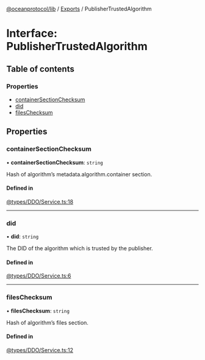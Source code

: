 [@oceanprotocol/lib](../README.md) / [Exports](../modules.md) / PublisherTrustedAlgorithm

# Interface: PublisherTrustedAlgorithm

## Table of contents

### Properties

- [containerSectionChecksum](PublisherTrustedAlgorithm.md#containersectionchecksum)
- [did](PublisherTrustedAlgorithm.md#did)
- [filesChecksum](PublisherTrustedAlgorithm.md#fileschecksum)

## Properties

### containerSectionChecksum

• **containerSectionChecksum**: `string`

Hash of algorithm’s metadata.algorithm.container section.

#### Defined in

[@types/DDO/Service.ts:18](https://github.com/oceanprotocol/ocean.js/blob/c99bc5c6/src/@types/DDO/Service.ts#L18)

___

### did

• **did**: `string`

The DID of the algorithm which is trusted by the publisher.

#### Defined in

[@types/DDO/Service.ts:6](https://github.com/oceanprotocol/ocean.js/blob/c99bc5c6/src/@types/DDO/Service.ts#L6)

___

### filesChecksum

• **filesChecksum**: `string`

Hash of algorithm’s files section.

#### Defined in

[@types/DDO/Service.ts:12](https://github.com/oceanprotocol/ocean.js/blob/c99bc5c6/src/@types/DDO/Service.ts#L12)
